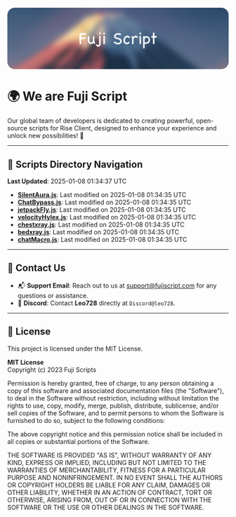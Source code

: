 ![Banner](.github/b.webp)

# 🌍 **We are Fuji Script**

Our global team of developers is dedicated to creating powerful, open-source scripts for Rise Client, designed to enhance your experience and unlock new possibilities! 🌟

---
<!-- SCRIPTS_NAVIGATION_START -->
## 📂 **Scripts Directory Navigation**

**Last Updated**: 2025-01-08 01:34:37 UTC

- **[SilentAura.js](scripts/SilentAura.js)**: Last modified on 2025-01-08 01:34:35 UTC
- **[ChatBypass.js](scripts/ChatBypass.js)**: Last modified on 2025-01-08 01:34:35 UTC
- **[jetpackFly.js](scripts/jetpackFly.js)**: Last modified on 2025-01-08 01:34:35 UTC
- **[velocityHylex.js](scripts/velocityHylex.js)**: Last modified on 2025-01-08 01:34:35 UTC
- **[chestxray.js](scripts/chestxray.js)**: Last modified on 2025-01-08 01:34:35 UTC
- **[bedxray.js](scripts/bedxray.js)**: Last modified on 2025-01-08 01:34:35 UTC
- **[chatMacro.js](scripts/chatMacro.js)**: Last modified on 2025-01-08 01:34:35 UTC

<!-- SCRIPTS_NAVIGATION_END -->

---

## 💬 **Contact Us**  
- 📬 **Support Email**: Reach out to us at [support@fujiscript.com](mailto:support@fujiscript.com) for any questions or assistance.  
- 💬 **Discord**: Contact **Leo728** directly at `Discord@leo728`.

---

## 📜 **License**

This project is licensed under the MIT License.  

**MIT License**  
Copyright (c) 2023 Fuji Scripts  

Permission is hereby granted, free of charge, to any person obtaining a copy of this software and associated documentation files (the "Software"), to deal in the Software without restriction, including without limitation the rights to use, copy, modify, merge, publish, distribute, sublicense, and/or sell copies of the Software, and to permit persons to whom the Software is furnished to do so, subject to the following conditions:  

The above copyright notice and this permission notice shall be included in all copies or substantial portions of the Software.  

THE SOFTWARE IS PROVIDED "AS IS", WITHOUT WARRANTY OF ANY KIND, EXPRESS OR IMPLIED, INCLUDING BUT NOT LIMITED TO THE WARRANTIES OF MERCHANTABILITY, FITNESS FOR A PARTICULAR PURPOSE AND NONINFRINGEMENT. IN NO EVENT SHALL THE AUTHORS OR COPYRIGHT HOLDERS BE LIABLE FOR ANY CLAIM, DAMAGES OR OTHER LIABILITY, WHETHER IN AN ACTION OF CONTRACT, TORT OR OTHERWISE, ARISING FROM, OUT OF OR IN CONNECTION WITH THE SOFTWARE OR THE USE OR OTHER DEALINGS IN THE SOFTWARE.  
